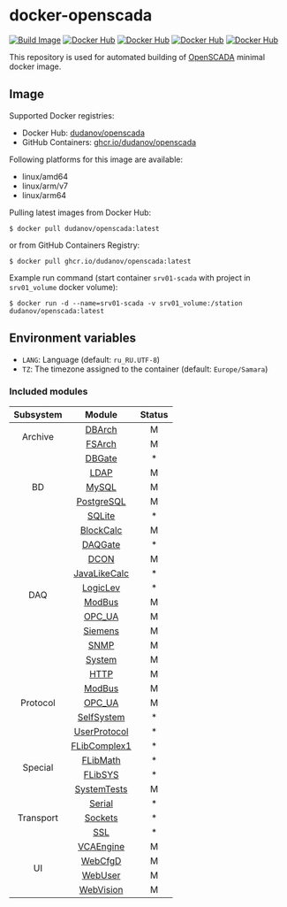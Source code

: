# docker-openscada

[![Build Image](https://github.com/dudanov/docker-openscada/actions/workflows/build.yml/badge.svg)](https://github.com/dudanov/docker-openscada/actions/workflows/build.yml)
[![Docker Hub](https://ghcr-badge.egpl.dev/dudanov/openscada/size?label=Image%20Size&color=dodgerblue)](https://github.com/users/dudanov/packages/container/package/openscada)
[![Docker Hub](https://ghcr-badge.egpl.dev/dudanov/openscada/latest_tag?trim=major&label=GitHub%20Version&color=dodgerblue)](https://github.com/users/dudanov/packages/container/package/openscada)
[![Docker Hub](https://img.shields.io/docker/v/dudanov/openscada?label=Docker%20Hub%20Version&color=dodgerblue)](https://hub.docker.com/r/dudanov/openscada)
[![Docker Hub](https://img.shields.io/docker/stars/dudanov/openscada?label=Docker%20Hub%20Stars&color=dodgerblue)](https://hub.docker.com/r/dudanov/openscada)

This repository is used for automated building of [OpenSCADA](http://oscada.org) minimal docker image.

## Image

Supported Docker registries:
- Docker Hub: [dudanov/openscada](https://hub.docker.com/r/dudanov/openscada)
- GitHub Containers: [ghcr.io/dudanov/openscada](https://github.com/users/dudanov/packages/container/package/openscada)

Following platforms for this image are available:
- linux/amd64
- linux/arm/v7
- linux/arm64

Pulling latest images from Docker Hub:
```console
$ docker pull dudanov/openscada:latest
```
or from GitHub Containers Registry:
```console
$ docker pull ghcr.io/dudanov/openscada:latest
```

Example run command (start container `srv01-scada` with project in `srv01_volume` docker volume):
```console
$ docker run -d --name=srv01-scada -v srv01_volume:/station dudanov/openscada:latest
```

## Environment variables

* `LANG`: Language (default: `ru_RU.UTF-8`)
* `TZ`: The timezone assigned to the container (default: `Europe/Samara`)

### Included modules
<table>
    <thead align="center">
        <tr>
            <th align="center">Subsystem</th>
            <th align="center">Module</th>
            <th align="center">Status</th>
        </tr>
    </thead>
    <tbody align="center">
        <tr>
            <td rowspan=2>Archive</td>
            <td><a title="The archiver module. Provides functions for messages and values archiving to DB." href="http://oscada.org/wiki/Special:MyLanguage/Modules/DBArch">DBArch</a></td>
            <td>M</td>
        </tr>
        <tr>
            <td><a title="The archiver module. Provides functions for messages and values archiving to the file system." href="http://oscada.org/wiki/Special:MyLanguage/Modules/FSArch">FSArch</a></td>
            <td>M</td>
        </tr>
        <tr>
            <td rowspan=5>BD</td>
            <td><a title="Allows to locate databases of the remote OpenSCADA stations to local ones." href="http://oscada.org/wiki/Special:MyLanguage/Modules/DBGate">DBGate</a></td>
            <td>*</td>
        </tr>
        <tr>
            <td><a title="Provides support of directories by LDAP." href="http://oscada.org/wiki/Special:MyLanguage/Modules/LDAP">LDAP</a></td>
            <td>M</td>
        </tr>
        <tr>
            <td><a title="Provides support of the DBMS MySQL." href="http://oscada.org/wiki/Special:MyLanguage/Modules/MySQL">MySQL</a></td>
            <td>M</td>
        </tr>
        <tr>
            <td><a title="Provides support of the DBMS PostgreSQL." href="http://oscada.org/wiki/Special:MyLanguage/Modules/PostgreSQL">PostgreSQL</a></td>
            <td>M</td>
        </tr>
        <tr>
            <td><a title="Provides support of the BD SQLite." href="http://oscada.org/wiki/Special:MyLanguage/Modules/SQLite">SQLite</a></td>
            <td>*</td>
        </tr>
        <tr>
            <td rowspan=10>DAQ</td>
            <td><a title="Provides a block calculator." href="http://oscada.org/wiki/Special:MyLanguage/Modules/BlockCalc">BlockCalc</a></td>
            <td>M</td>
        </tr>
        <tr>
            <td><a title="Allows to locate data sources of the remote OpenSCADA stations to local ones." href="http://oscada.org/wiki/Special:MyLanguage/Modules/DAQGate">DAQGate</a></td>
            <td>*</td>
        </tr>
        <tr>
            <td><a title="Provides an implementation of DCON-client protocol. Supports I-7000 DCON protocol." href="http://oscada.org/wiki/Special:MyLanguage/Modules/DCON">DCON</a></td>
            <td>M</td>
        </tr>
        <tr>
            <td><a title="Provides a calculator and libraries engine on the Java-like language. The user can create and modify functions and their libraries." href="http://oscada.org/wiki/Special:MyLanguage/Modules/JavaLikeCalc">JavaLikeCalc</a></td>
            <td>*</td>
        </tr>
        <tr>
            <td><a title="Provides the pure logical level of the DAQ parameters." href="http://oscada.org/wiki/Special:MyLanguage/Modules/LogicLev">LogicLev</a></td>
            <td>*</td>
        </tr>
        <tr>
            <td><a title="Provides implementation of the ModBus protocols. ModBus/TCP, ModBus/RTU and ModBus/ASCII protocols are supported." href="http://oscada.org/wiki/Special:MyLanguage/Modules/ModBus">ModBus</a></td>
            <td>M</td>
        </tr>
        <tr>
            <td><a title="Provides the protocol OPC-UA implementing into parts of client and server, as a separated library." href="http://oscada.org/wiki/Special:MyLanguage/Modules/OPC_UA">OPC_UA</a></td>
            <td>M</td>
        </tr>
        <tr>
            <td><a title="Provides for support of data sources of Siemens PLCs by means of Hilscher CIF cards (using the MPI protocol) and LibnoDave library (or the own implementation) for the rest. Also there is supported the data sources of the firm Beckhoff for the protocol TwinCAT ADS/AMS due it working with data blocks also." href="http://oscada.org/wiki/Special:MyLanguage/Modules/Siemens">Siemens</a></td>
            <td>M</td>
        </tr>
        <tr>
            <td><a title="Provides an implementation of the client of SNMP-service." href="http://oscada.org/wiki/Special:MyLanguage/Modules/SNMP">SNMP</a></td>
            <td>M</td>
        </tr>
        <tr>
            <td><a title="Provides data acquisition from the OS. Supported OS Linux data sources: Uptime, Memory, CPU, etc." href="http://oscada.org/wiki/Special:MyLanguage/Modules/System">System</a></td>
            <td>M</td>
        </tr>
        <tr>
            <td rowspan=5>Protocol</td>
            <td><a title="Provides support for the HTTP protocol for WWW-based user interfaces." href="http://oscada.org/wiki/Special:MyLanguage/Modules/HTTP">HTTP</a></td>
            <td>M</td>
        </tr>
        <tr>
            <td><a title="Provides implementation of the ModBus protocols. ModBus/TCP, ModBus/RTU and ModBus/ASCII protocols are supported." href="http://oscada.org/wiki/Special:MyLanguage/Modules/ModBus">ModBus</a></td>
            <td>M</td>
        </tr>
        <tr>
            <td><a title="Provides the protocol OPC-UA implementing into parts of client and server, as a separated library." href="http://oscada.org/wiki/Special:MyLanguage/Modules/OPC_UA">OPC_UA</a></td>
            <td>M</td>
        </tr>
        <tr>
            <td><a title="Provides own OpenSCADA protocol based at XML and the control interface of OpenSCADA." href="http://oscada.org/wiki/Special:MyLanguage/Modules/SelfSystem">SelfSystem</a></td>
            <td>*</td>
        </tr>
        <tr>
            <td><a title="Provides for creating your own user protocols on internal OpenSCADA language." href="http://oscada.org/wiki/Special:MyLanguage/Modules/UserProtocol">UserProtocol</a></td>
            <td>*</td>
        </tr>
        <tr>
            <td rowspan=4>Special</td>
            <td><a title="Provides a library of the functions of compatibility with SCADA Complex 1 of the firm DIYA Ltd." href="http://oscada.org/wiki/Special:MyLanguage/Modules/FLibComplex1">FLibComplex1</a></td>
            <td>*</td>
        </tr>
        <tr>
            <td><a title="Provides a library of the standard mathematical functions." href="http://oscada.org/wiki/Special:MyLanguage/Modules/FLibMath">FLibMath</a></td>
            <td>*</td>
        </tr>
        <tr>
            <td><a title="Provides a library of the system functions of the user programming area of OpenSCADA." href="http://oscada.org/wiki/Special:MyLanguage/Modules/FLibSYS">FLibSYS</a></td>
            <td>*</td>
        </tr>
        <tr>
            <td><a title="Provides the group of tests to OpenSCADA and its modules." href="http://oscada.org/wiki/Special:MyLanguage/Modules/SystemTests">SystemTests</a></td>
            <td>M</td>
        </tr>
        <tr>
            <td rowspan=3>Transport</td>
            <td><a title="Provides transport based on the serial interfaces. It is used for data exchanging via the serial interfaces of the type RS232, RS485, GSM and similar." href="http://oscada.org/wiki/Special:MyLanguage/Modules/Serial">Serial</a></td>
            <td>*</td>
        </tr>
        <tr>
            <td><a title="Provides sockets based transport. Support network and UNIX sockets. Network socket supports TCP, UDP and RAWCAN protocols." href="http://oscada.org/wiki/Special:MyLanguage/Modules/Sockets">Sockets</a></td>
            <td>*</td>
        </tr>
        <tr>
            <td><a title="Provides transport based on the secure sockets layer. OpenSSL is used and SSLv3, TLSv1, TLSv1.1, TLSv1.2, DTLSv1, DTLSv1_2 are supported." href="http://oscada.org/wiki/Special:MyLanguage/Modules/SSL">SSL</a></td>
            <td>*</td>
        </tr>
        <tr>
            <td rowspan=4>UI</td>
            <td><a title="The main engine of the visual control area." href="http://oscada.org/wiki/Special:MyLanguage/Modules/VCAEngine">VCAEngine</a></td>
            <td>M</td>
        </tr>
        <tr>
            <td><a title="Provides the WEB-based configurator of OpenSCADA. The technologies are used: XHTML, CSS and JavaScript." href="http://oscada.org/wiki/Special:MyLanguage/Modules/WebCfgD">WebCfgD</a></td>
            <td>M</td>
        </tr>
        <tr>
            <td><a title="Provides for creating your own web-pages on internal OpenSCADA language." href="http://oscada.org/wiki/Special:MyLanguage/Modules/WebUser">WebUser</a></td>
            <td>M</td>
        </tr>
        <tr>
            <td><a title="Visual operation user interface, based on the WEB — front-end to the VCA engine." href="http://oscada.org/wiki/Special:MyLanguage/Modules/WebVision">WebVision</a></td>
            <td>M</td>
        </tr>
    </tbody>
</table>

